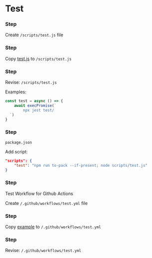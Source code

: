 # Test

### Step

Create  `/scripts/test.js` file

### Step

Copy [test.js](test.js) to `/scripts/test.js`

### Step

Revise: `/scripts/test.js`

Examples:

```js
const test = async () => {
    await execPromise(`
        npx jest test/
  `)
}
```

### Step

`package.json`

Add script:

```json
"scripts": {
    "test": "npm run to-pack --if-present; node scripts/test.js"
}
```

### Step

Test Workflow for Github Actions

Create  `/.github/workflows/test.yml` file

### Step

Copy [example](test.yml) to `/.github/workflows/test.yml`

### Step

Revise: `/.github/workflows/test.yml`
